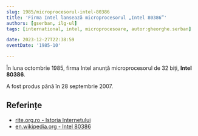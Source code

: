 ```yaml
---
slug: 1985/microprocesorul-intel-80386
title: 'Firma Intel lansează microprocesorul „Intel 80386”'
authors: [gserban, ilg-ul]
tags: [international, intel, microprocesoare, autor:gheorghe.serban]

date: 2023-12-27T22:38:59
eventDate: '1985-10'

---
```


În luna octombrie 1985, firma Intel anunță microprocesorul de 32 biți, **Intel 80386**.

<!-- truncate -->

A fost produs până în 28 septembrie 2007.

## Referințe

- [rite.org.ro - Istoria Internetului](https://rite.org.ro/istoria-internetului/)
- [en.wikipedia.org - Intel 80386](https://en.wikipedia.org/wiki/I386)

